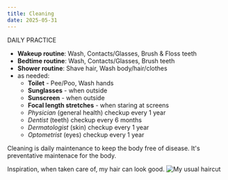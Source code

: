 ```yaml
---
title: Cleaning
date: 2025-05-31
---
```

DAILY PRACTICE
- **Wakeup routine**: Wash, Contacts/Glasses, Brush & Floss teeth
- **Bedtime routine**: Wash, Contacts/Glasses, Brush teeth
- **Shower routine**: Shave hair, Wash body/hair/clothes
- as needed:
	- **Toilet** - Pee/Poo, Wash hands
	- **Sunglasses** - when outside
	- **Sunscreen** - when outside
	- **Focal length stretches** - when staring at screens
	- *Physician* (general health) checkup every 1 year
	- *Dentist* (teeth) checkup every 6 months
	- *Dermatologist* (skin) checkup every 1 year
	- *Optometrist* (eyes) checkup every 1 year

Cleaning is daily maintenance to keep the body free of disease. It's preventative maintenace for the body.

Inspiration, when taken care of, my hair can look good.
![My usual haircut](/img/my-haircut.png)